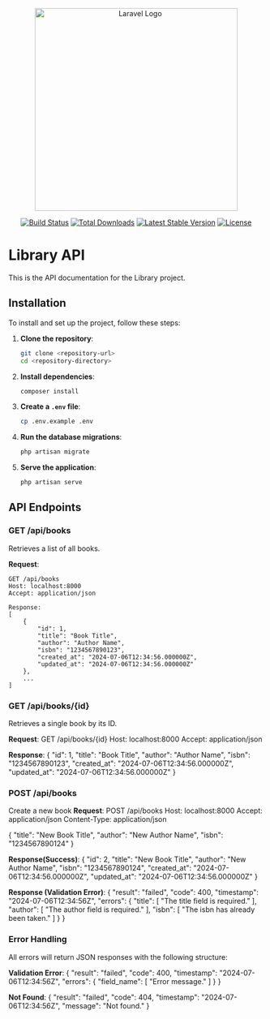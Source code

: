 <p align="center"><a href="https://laravel.com" target="_blank"><img src="https://raw.githubusercontent.com/laravel/art/master/logo-lockup/5%20SVG/2%20CMYK/1%20Full%20Color/laravel-logolockup-cmyk-red.svg" width="400" alt="Laravel Logo"></a></p>

<p align="center">
<a href="https://github.com/laravel/framework/actions"><img src="https://github.com/laravel/framework/workflows/tests/badge.svg" alt="Build Status"></a>
<a href="https://packagist.org/packages/laravel/framework"><img src="https://img.shields.io/packagist/dt/laravel/framework" alt="Total Downloads"></a>
<a href="https://packagist.org/packages/laravel/framework"><img src="https://img.shields.io/packagist/v/laravel/framework" alt="Latest Stable Version"></a>
<a href="https://packagist.org/packages/laravel/framework"><img src="https://img.shields.io/packagist/l/laravel/framework" alt="License"></a>
</p>

# Library API

This is the API documentation for the Library project.

## Installation

To install and set up the project, follow these steps:

1. **Clone the repository**:
    ```bash
    git clone <repository-url>
    cd <repository-directory>
    ```

2. **Install dependencies**:
    ```bash
    composer install
    ```

3. **Create a `.env` file**:
    ```bash
    cp .env.example .env
    ```

4. **Run the database migrations**:
    ```bash
    php artisan migrate
    ```

5. **Serve the application**:
    ```bash
    php artisan serve
    ```

## API Endpoints

### GET /api/books

Retrieves a list of all books.

**Request**:
```http
GET /api/books 
Host: localhost:8000
Accept: application/json

Response:
[
    {
        "id": 1,
        "title": "Book Title",
        "author": "Author Name",
        "isbn": "1234567890123",
        "created_at": "2024-07-06T12:34:56.000000Z",
        "updated_at": "2024-07-06T12:34:56.000000Z"
    },
    ...
]
```
### GET /api/books/{id}

 Retrieves a single book by its ID.

**Request**:
GET /api/books/{id}
Host: localhost:8000
Accept: application/json

**Response**:
{
    "id": 1,
    "title": "Book Title",
    "author": "Author Name",
    "isbn": "1234567890123",
    "created_at": "2024-07-06T12:34:56.000000Z",
    "updated_at": "2024-07-06T12:34:56.000000Z"
}

### POST /api/books
Create a new book
**Request**:
POST /api/books 
Host: localhost:8000
Accept: application/json
Content-Type: application/json

{
    "title": "New Book Title",
    "author": "New Author Name",
    "isbn": "1234567890124"
}

**Response(Success)**:
{
    "id": 2,
    "title": "New Book Title",
    "author": "New Author Name",
    "isbn": "1234567890124",
    "created_at": "2024-07-06T12:34:56.000000Z",
    "updated_at": "2024-07-06T12:34:56.000000Z"
}

**Response (Validation Error)**:
{
    "result": "failed",
    "code": 400,
    "timestamp": "2024-07-06T12:34:56Z",
    "errors": {
        "title": [
            "The title field is required."
        ],
        "author": [
            "The author field is required."
        ],
        "isbn": [
            "The isbn has already been taken."
        ]
    }
}

### Error Handling
All errors will return JSON responses with the following structure:

**Validation Error**:
{
    "result": "failed",
    "code": 400,
    "timestamp": "2024-07-06T12:34:56Z",
    "errors": {
        "field_name": [
            "Error message."
        ]
    }
}

**Not Found**:
{
    "result": "failed",
    "code": 404,
    "timestamp": "2024-07-06T12:34:56Z",
    "message": "Not found."
}





